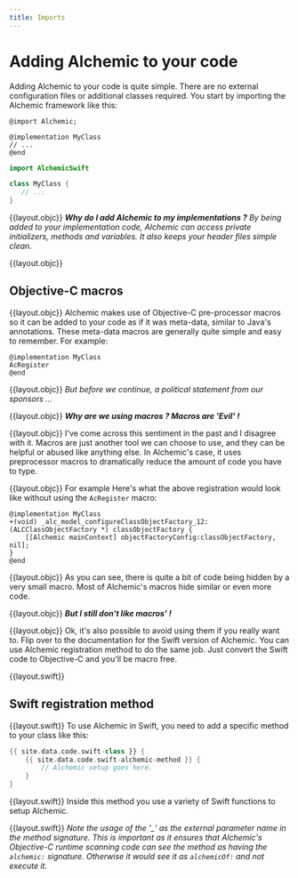 ```yaml
---
title: Imports
---
```


# Adding Alchemic to your code

Adding Alchemic to your code is quite simple. There are no external configuration files or additional classes required. You start by importing the Alchemic framework like this:

```objc
@import Alchemic;

@implementation MyClass
// ...
@end
```

```swift
import AlchemicSwift

class MyClass {
   // ...
}
```

{{layout.objc}}
*__Why do I add Alchemic to my implementations ?__ By being added to your implementation code, Alchemic can access private initializers, methods and variables. It also keeps your header files simple clean.*

{{layout.objc}}
## Objective-C macros

{{layout.objc}}
Alchemic makes use of Objective-C pre-processor macros so it can be added to your code as if it was meta-data, similar to Java's annotations. These meta-data macros are generally quite simple and easy to remember. For example:

```objc
@implementation MyClass
AcRegister
@end
```

{{layout.objc}}
*But before we continue, a political statement from our sponsors ...*

{{layout.objc}}
*__Why are we using macros ? Macros are 'Evil' !__*

{{layout.objc}}
I've come across this sentiment in the past and I disagree with it. Macros are just another tool we can choose to use, and they can be helpful or abused like anything else. In Alchemic's case, it uses preprocessor macros to dramatically reduce the amount of code you have to type. 

{{layout.objc}}
For example Here's what the above registration would look like without using the `AcRegister` macro:

```objc
@implementation MyClass
+(void) _alc_model_configureClassObjectFactory_12:(ALCClassObjectFactory *) classObjectFactory {
    [[Alchemic mainContext] objectFactoryConfig:classObjectFactory, nil];
}
@end
```

{{layout.objc}}
As you can see, there is quite a bit of code being hidden by a very small macro. Most of Alchemic's macros hide similar or even more code.  

{{layout.objc}}
*__But I still don't like macros' !__*

{{layout.objc}}
Ok, it's also possible to avoid using them if you really want to. Flip over to the documentation for the Swift version of Alchemic. You can use Alchemic registration method to do the same job. Just convert the Swift code to Objective-C and you'll be macro free.

{{layout.swift}}
## Swift registration method

{{layout.swift}}
To use Alchemic in Swift, you need to add a specific method to your class like this:

```swift
{{ site.data.code.swift-class }} {
    {{ site.data.code.swift-alchemic-method }} {
        // Alchemic setup goes here.
    }
}
```

{{layout.swift}}
Inside this method you use a variety of Swift functions to setup Alchemic. 

{{layout.swift}}
*Note the usage of the '_' as the external parameter name in the method signature. This is important as it ensures that Alchemic's Objective-C runtime scanning code can see the method as having the `alchemic:` signature. Otherwise it would see it as `alchemicOf:` and not execute it.* 

